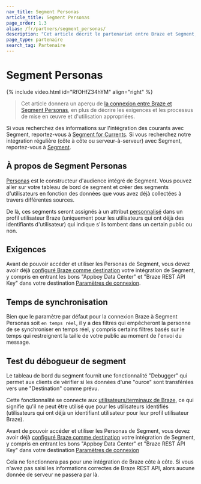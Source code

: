 ```yaml
---
nav_title: Segment Personas
article_title: Segment Personas
page_order: 1.3
alias: /fr/partners/segment_personas/
description: "Cet article décrit le partenariat entre Braze et Segment, une plateforme de données client qui collecte et achemine des informations entre les sources de votre pile marketing."
page_type: partenaire
search_tag: Partenaire
---
```


# Segment Personas

{% include video.html id="RfOHfZ34hYM" align="right" %}

> Cet article donnera un aperçu de [la connexion entre Braze et Segment Personas](https://segment.com/docs/destinations/braze/#personas), en plus de décrire les exigences et les processus de mise en œuvre et d'utilisation appropriées.

Si vous recherchez des informations sur l'intégration des courants avec Segment, reportez-vous à [Segment for Currents]({{site.baseurl}}/partners/data_and_infrastructure_agility/customer_data_platform/segment_for_currents/). Si vous recherchez notre intégration régulière (côte à côte ou serveur-à-serveur) avec Segment, reportez-vous à [Segment]({{site.baseurl}}/partners/data_and_infrastructure_agility/customer_data_platform/segment/).

## À propos de Segment Personas

[Personas](https://segment.com/docs/personas/) est le constructeur d'audience intégré de Segment. Vous pouvez aller sur votre tableau de bord de segment et créer des segments d'utilisateurs en fonction des données que vous avez déjà collectées à travers différentes sources.

De là, ces segments seront assignés à un attribut [personnalisé]({{site.baseurl}}/user_guide/data_and_analytics/custom_data/custom_attributes/) dans un profil utilisateur Braze (uniquement pour les utilisateurs qui ont déjà des identifiants d'utilisateur) qui indique s'ils tombent dans un certain public ou non.

## Exigences

Avant de pouvoir accéder et utiliser les Personas de Segment, vous devez avoir déjà [configuré Braze comme destination]({{site.baseurl}}/partners/data_and_infrastructure_agility/customer_data_platform/segment/) votre intégration de Segment, y compris en entrant les bons "Appboy Data Center" et "Braze REST API Key" dans votre destination [Paramètres de connexion]({{site.baseurl}}/partners/data_and_infrastructure_agility/customer_data_platform/segment/#connection-settings).

## Temps de synchronisation

Bien que le paramètre par défaut pour la connexion Braze à Segment Personas soit `en temps réel`, il y a des filtres qui empêcheront la personne de se synchroniser en temps réel, y compris certains filtres basés sur le temps qui restreignent la taille de votre public au moment de l'envoi du message.

## Test du débogueur de segment

Le tableau de bord du segment fournit une fonctionnalité "Debugger" qui permet aux clients de vérifier si les données d'une "ource" sont transférées vers une "Destination" comme prévu.

Cette fonctionnalité se connecte aux [utilisateurs/terminaux de Braze]({{site.baseurl}}/api/endpoints/user_data/#user-track-endpoint), ce qui signifie qu'il ne peut être utilisé que pour les utilisateurs identifiés (utilisateurs qui ont déjà un identifiant utilisateur pour leur profil utilisateur Braze).

Avant de pouvoir accéder et utiliser les Personas de Segment, vous devez avoir déjà [configuré Braze comme destination]({{site.baseurl}}/partners/data_and_infrastructure_agility/customer_data_platform/segment/) votre intégration de Segment, y compris en entrant les bons "Appboy Data Center" et "Braze REST API Key" dans votre destination [Paramètres de connexion]({{site.baseurl}}/partners/data_and_infrastructure_agility/customer_data_platform/segment/#connection-settings)


Cela ne fonctionnera pas pour une intégration de Braze côte à côte. Si vous n'avez pas saisi les informations correctes de Braze REST API, alors aucune donnée de serveur ne passera par là.
